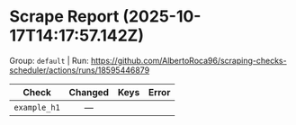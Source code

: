 # Scrape Report (2025-10-17T14:17:57.142Z)

Group: `default`  |  Run: https://github.com/AlbertoRoca96/scraping-checks-scheduler/actions/runs/18595446879

| Check | Changed | Keys | Error |
|---|:---:|:--|:--|
| `example_h1` | — |  |  |
